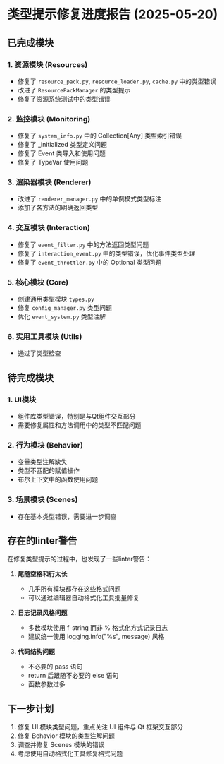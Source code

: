# 类型提示修复进度报告 (2025-05-20)

## 已完成模块

### 1. 资源模块 (Resources)
- 修复了 `resource_pack.py`, `resource_loader.py`, `cache.py` 中的类型错误
- 改进了 `ResourcePackManager` 的类型提示
- 修复了资源系统测试中的类型错误

### 2. 监控模块 (Monitoring)
- 修复了 `system_info.py` 中的 Collection[Any] 类型索引错误
- 修复了 _initialized 类型定义问题
- 修复了 Event 类导入和使用问题
- 修复了 TypeVar 使用问题

### 3. 渲染器模块 (Renderer)
- 改进了 `renderer_manager.py` 中的单例模式类型标注
- 添加了各方法的明确返回类型

### 4. 交互模块 (Interaction)
- 修复了 `event_filter.py` 中的方法返回类型问题
- 修复了 `interaction_event.py` 中的类型错误，优化事件类型处理
- 修复了 `event_throttler.py` 中的 Optional 类型问题

### 5. 核心模块 (Core)
- 创建通用类型模块 `types.py`
- 修复 `config_manager.py` 类型问题
- 优化 `event_system.py` 类型注解

### 6. 实用工具模块 (Utils)
- 通过了类型检查

## 待完成模块

### 1. UI模块
- 组件库类型错误，特别是与Qt组件交互部分
- 需要修复属性和方法调用中的类型不匹配问题

### 2. 行为模块 (Behavior)
- 变量类型注解缺失
- 类型不匹配的赋值操作
- 布尔上下文中的函数使用问题

### 3. 场景模块 (Scenes)
- 存在基本类型错误，需要进一步调查

## 存在的linter警告

在修复类型提示的过程中，也发现了一些linter警告：

1. **尾随空格和行太长**
   - 几乎所有模块都存在这些格式问题
   - 可以通过编辑器自动格式化工具批量修复

2. **日志记录风格问题**
   - 多数模块使用 f-string 而非 % 格式化方式记录日志
   - 建议统一使用 logging.info("%s", message) 风格

3. **代码结构问题**
   - 不必要的 pass 语句
   - return 后跟随不必要的 else 语句
   - 函数参数过多

## 下一步计划

1. 修复 UI 模块类型问题，重点关注 UI 组件与 Qt 框架交互部分
2. 修复 Behavior 模块的类型注解问题
3. 调查并修复 Scenes 模块的错误
4. 考虑使用自动格式化工具修复格式问题 